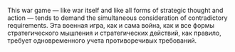 
This war game — like war itself and like all forms of strategic thought and action — tends to demand the simultaneous consideration of contradictory requirements.
Эта военная игра, как и сама война, как и все формы стратегического мышления и стратегических действий, как правило, требует одновременного учета противоречивых требований.